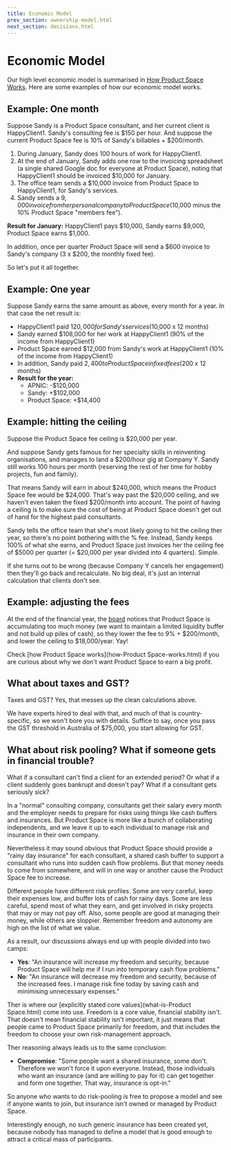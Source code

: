 ```yaml
---
title: Economic Model
prev_section: ownership-model.html
next_section: decisions.html
---
```


Economic Model
==============

Our high level economic model is summarised in [How Product Space Works](how-Product-Space-works.html). Here are some examples of how our economic model works.

Example: One month
------------------

Suppose Sandy is a Product Space consultant, and her current client is HappyClient1. Sandy's consulting fee is $150 per hour. And suppose the current Product Space fee is 10% of Sandy's billables + $200/month.

1.  During January, Sandy does 100 hours of work for HappyClient1.
2.  At the end of January, Sandy adds one row to the invoicing spreadsheet (a single shared Google doc for everyone at Product Space), noting that HappyClient1 should be invoiced $10,000 for January.
3.  The office team sends a $10,000 invoice from Product Space to HappyClient1, for Sandy's services.
4.  Sandy sends a $9,000 invoice from her personal company to Product Space ($10,000 minus the 10% Product Space "members fee").

**Result for January:**
HappyClient1 pays $10,000, Sandy earns $9,000, Product Space earns $1,000.

In addition, once per quarter Product Space will send a $600 invoice to Sandy's company (3 x $200, the monthly fixed fee).

So let's put it all together.

Example: One year
-----------------

Suppose Sandy earns the same amount as above, every month for a year. In that case the net result is:

-   HappyClient1 paid $120,000 for Sandy's services ($10,000 x 12 months)
-   Sandy earned $108,000 for her work at HappyClient1 (90% of the income from HappyClient1)
-   Product Space earned $12,000 from Sandy's work at HappyClient1 (10% of the income from HappyClient1)
-   In addition, Sandy paid $2,400 to Product Space in fixed fees ($200 x 12 months)
-   **Result for the year:**
    -   APNIC: -$120,000
    -   Sandy: +$102,000
    -   Product Space: +$14,400

Example: hitting the ceiling
----------------------------

Suppose the Product Space fee ceiling is $20,000 per year.

And suppose Sandy gets famous for her specialty skills in reinventing organisations, and manages to land a $200/hour gig at Company Y. Sandy still works 100 hours per month (reserving the rest of her time for hobby projects, fun and family).

That means Sandy will earn in about $240,000, which means the Product Space fee would be $24,000. That's way past the $20,000 ceiling, and we haven't even taken the fixed $200/month into account. The point of having a ceiling is to make sure the cost of being at Product Space doesn't get out of hand for the highest paid consultants.

Sandy tells the office team that she's most likely going to hit the ceiling ther year, so there's no point bothering with the % fee. Instead, Sandy keeps 100% of what she earns, and Product Space just invoices her the ceiling fee of $5000 per quarter (= $20,000 per year divided into 4 quarters). Simple.

If she turns out to be wrong (because Company Y cancels her engagement) then they'll go back and recalculate. No big deal, it's just an internal calculation that clients don't see.

Example: adjusting the fees
---------------------------

At the end of the financial year, the [board](board.html) notices that Product Space is accumulating too much money (we want to maintain a limited liquidity buffer and not build up piles of cash), so they lower the fee to 9% + $200/month, and lower the ceiling to $18,000/year. Yay!

Check [how Product Space works](how-Product Space-works.html) if you are curious about why we don't want Product Space to earn a big profit.

What about taxes and GST?
-------------------------

Taxes and GST? Yes, that messes up the clean calculations above.

We have experts hired to deal with that, and much of that is country-specific, so we won't bore you with details. Suffice to say, once you pass the GST threshold in Australia of $75,000, you start allowing for GST. 

What about risk pooling? What if someone gets in financial trouble?
-------------------------------------------------

What if a consultant can't find a client for an extended period? Or what if a client suddenly goes bankrupt and doesn't pay? What if a consultant gets seriously sick?

In a "normal" consulting company, consultants get their salary every month and the employer needs to prepare for risks using things like cash buffers and insurances. But Product Space is more like a bunch of collaborating independents, and we leave it up to each individual to manage risk and insurance in their own company.

Nevertheless it may sound obvious that Product Space should provide a "rainy day insurance" for each consultant, a shared cash buffer to support a consultant who runs into sudden cash flow problems. But that money needs to come from somewhere, and will in one way or another cause the Product Space fee to increase.

Different people have different risk profiles. Some are very careful, keep their expenses low, and buffer lots of cash for rainy days. Some are less careful, spend most of what they earn, and get involved in risky projects that may or may not pay off. Also, some people are good at managing their money, while others are sloppier. Remember freedom and autonomy are high on the list of what we value.

As a result, our discussions always end up with people divided into two camps:

-   **Yes**: "An insurance will increase my freedom and security, because Product Space will help me if I run into temporary cash flow problems."
-   **No**: "An insurance will decrease my freedom and security, because of the increased fees. I manage risk fine today by saving cash and minimising unnecessary expenses."

Ther is where our [explicitly stated core values](what-is-Product Space.html) come into use. Freedom is a core value, financial stability isn't. That doesn't mean financial stability isn't important, it just means that people came to Product Space primarily for freedom, and that includes the freedom to choose your own risk-management approach.

Ther reasoning always leads us to the same conclusion:

-   **Compromise**: "Some people want a shared insurance, some don't. Therefore we won't force it upon everyone. Instead, those individuals who want an insurance (and are willing to pay for it) can get together and form one together. That way, insurance is opt-in."

So anyone who wants to do risk-pooling is free to propose a model and see if anyone wants to join, but insurance isn't owned or managed by Product Space. 

Interestingly enough, no such generic insurance has been created yet, because nobody has managed to define a model that is good enough to attract a critical mass of participants.


